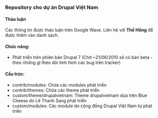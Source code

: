 ### Repository cho dự án Drupal Việt Nam

#### Thảo luận
Các thông tin được thảo luận trên Google Wave. Liên hệ với **Thế Hồng** để được thêm vào danh sách.

#### Chức năng:
- Phát triển trên phiên bản Drupal 7 (Chờ ~21/06/2010 sẽ có bản beta - theo những gì theo dõi tình hình các bug trên tracker)

#### Cấu trúc:
- contrib/modules: Chứa các modules phát triển
- contrib/themes: Chứa các theme phát triển
- custom/theme/drupalvietnam: Theme drupalvietnam dựa trên Blue Cheese do Lê Thanh Sang phát triển
- custom/modules: Các module do cộng đồng Drupal Việt Nam tự phát triển